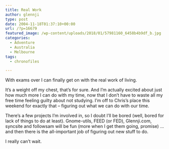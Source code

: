 ```yaml
---
title: Real Work
author: glennji
type: post
date: 2004-11-18T01:37:10+00:00
url: /?p=16679
featured_image: /wp-content/uploads/2018/01/57981160_6458b4b9df_b.jpg
categories:
  - Adventure
  - Australia
  - Melbourne
tags:
  - chronofiles

---
```

With exams over I can finally get on with the real work of living.
  
It&#8217;s a weight off my chest, that&#8217;s for sure. And I&#8217;m actually excited about just how much more I can do with my time, now that I don&#8217;t have to waste all my free time feeling guilty about not studying. I&#8217;m off to Chris&#8217;s place this weekend for exactly that &#8211; figuring out what we can do with our time.
  
There&#8217;s a few projects I&#8217;m involved in, so I doubt I&#8217;ll be bored (well, bored for lack of things to do at least). Gnome-utils, FEED (or FED), Glennji.com, syncsite and followsam will be fun (more when I get them going, promise) &#8230; and then there is the all-important job of figuring out new stuff to do.
  
I really can&#8217;t wait.
